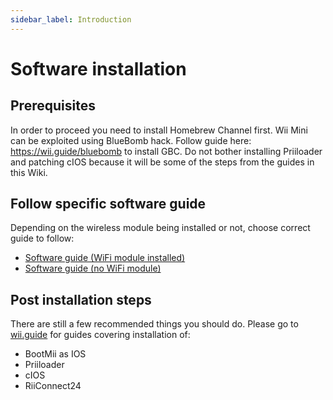 ```yaml
---
sidebar_label: Introduction
---
```


# Software installation

## Prerequisites
In order to proceed you need to install Homebrew Channel first. Wii Mini can be exploited using BlueBomb hack. Follow guide here: https://wii.guide/bluebomb to install GBC. Do not bother installing Priiloader and patching cIOS because it will be some of the steps from the guides in this Wiki.

## Follow specific software guide
Depending on the wireless module being installed or not, choose correct guide to follow:
* [Software guide (WiFi module installed)](Software-guide-(WiFi-module-installed))
* [Software guide (no WiFi module)](Software-guide-(no-WiFi-module))

## Post installation steps

There are still a few recommended things you should do. Please go to [wii.guide](https://wii.guide) for guides covering installation of:
* BootMii as IOS
* Priiloader
* cIOS
* RiiConnect24